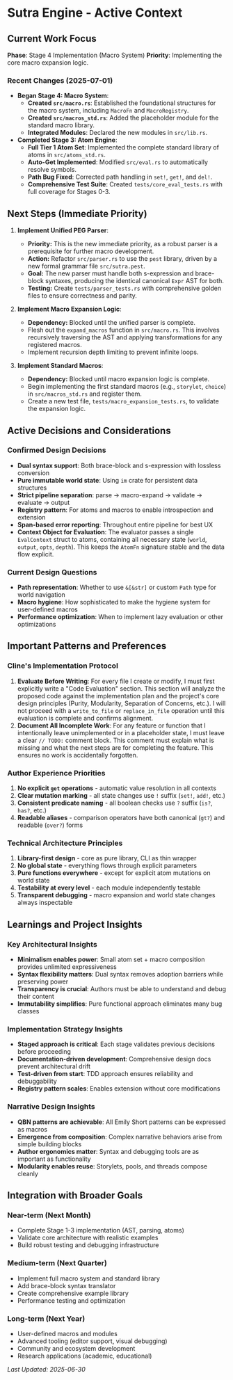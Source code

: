 # Sutra Engine - Active Context

## Current Work Focus

**Phase**: Stage 4 Implementation (Macro System)
**Priority**: Implementing the core macro expansion logic.

### Recent Changes (2025-07-01)
- **Began Stage 4: Macro System**:
  - **Created `src/macro.rs`**: Established the foundational structures for the macro system, including `MacroFn` and `MacroRegistry`.
  - **Created `src/macros_std.rs`**: Added the placeholder module for the standard macro library.
  - **Integrated Modules**: Declared the new modules in `src/lib.rs`.
- **Completed Stage 3: Atom Engine**:
  - **Full Tier 1 Atom Set**: Implemented the complete standard library of atoms in `src/atoms_std.rs`.
  - **Auto-Get Implemented**: Modified `src/eval.rs` to automatically resolve symbols.
  - **Path Bug Fixed**: Corrected path handling in `set!`, `get!`, and `del!`.
  - **Comprehensive Test Suite**: Created `tests/core_eval_tests.rs` with full coverage for Stages 0-3.

## Next Steps (Immediate Priority)

1.  **Implement Unified PEG Parser**:
    - **Priority:** This is the new immediate priority, as a robust parser is a prerequisite for further macro development.
    - **Action:** Refactor `src/parser.rs` to use the `pest` library, driven by a new formal grammar file `src/sutra.pest`.
    - **Goal:** The new parser must handle both s-expression and brace-block syntaxes, producing the identical canonical `Expr` AST for both.
    - **Testing:** Create `tests/parser_tests.rs` with comprehensive golden files to ensure correctness and parity.

2.  **Implement Macro Expansion Logic**:
    - **Dependency:** Blocked until the unified parser is complete.
    - Flesh out the `expand_macros` function in `src/macro.rs`. This involves recursively traversing the AST and applying transformations for any registered macros.
    - Implement recursion depth limiting to prevent infinite loops.

3.  **Implement Standard Macros**:
    - **Dependency:** Blocked until macro expansion logic is complete.
    - Begin implementing the first standard macros (e.g., `storylet`, `choice`) in `src/macros_std.rs` and register them.
    - Create a new test file, `tests/macro_expansion_tests.rs`, to validate the expansion logic.

## Active Decisions and Considerations

### Confirmed Design Decisions
- **Dual syntax support**: Both brace-block and s-expression with lossless conversion
- **Pure immutable world state**: Using `im` crate for persistent data structures
- **Strict pipeline separation**: parse → macro-expand → validate → evaluate → output
- **Registry pattern**: For atoms and macros to enable introspection and extension
- **Span-based error reporting**: Throughout entire pipeline for best UX
- **Context Object for Evaluation**: The evaluator passes a single `EvalContext` struct to atoms, containing all necessary state (`world`, `output`, `opts`, `depth`). This keeps the `AtomFn` signature stable and the data flow explicit.

### Current Design Questions
- **Path representation**: Whether to use `&[&str]` or custom `Path` type for world navigation
- **Macro hygiene**: How sophisticated to make the hygiene system for user-defined macros
- **Performance optimization**: When to implement lazy evaluation or other optimizations

## Important Patterns and Preferences

### Cline's Implementation Protocol
1.  **Evaluate Before Writing**: For every file I create or modify, I must first explicitly write a "Code Evaluation" section. This section will analyze the proposed code against the implementation plan and the project's core design principles (Purity, Modularity, Separation of Concerns, etc.). I will not proceed with a `write_to_file` or `replace_in_file` operation until this evaluation is complete and confirms alignment.
2.  **Document All Incomplete Work**: For any feature or function that I intentionally leave unimplemented or in a placeholder state, I must leave a clear `// TODO:` comment block. This comment must explain what is missing and what the next steps are for completing the feature. This ensures no work is accidentally forgotten.

### Author Experience Priorities
1. **No explicit `get` operations** - automatic value resolution in all contexts
2. **Clear mutation marking** - all state changes use `!` suffix (`set!`, `add!`, etc.)
3. **Consistent predicate naming** - all boolean checks use `?` suffix (`is?`, `has?`, etc.)
4. **Readable aliases** - comparison operators have both canonical (`gt?`) and readable (`over?`) forms

### Technical Architecture Principles
1. **Library-first design** - core as pure library, CLI as thin wrapper
2. **No global state** - everything flows through explicit parameters
3. **Pure functions everywhere** - except for explicit atom mutations on world state
4. **Testability at every level** - each module independently testable
5. **Transparent debugging** - macro expansion and world state changes always inspectable

## Learnings and Project Insights

### Key Architectural Insights
- **Minimalism enables power**: Small atom set + macro composition provides unlimited expressiveness
- **Syntax flexibility matters**: Dual syntax removes adoption barriers while preserving power
- **Transparency is crucial**: Authors must be able to understand and debug their content
- **Immutability simplifies**: Pure functional approach eliminates many bug classes

### Implementation Strategy Insights
- **Staged approach is critical**: Each stage validates previous decisions before proceeding
- **Documentation-driven development**: Comprehensive design docs prevent architectural drift
- **Test-driven from start**: TDD approach ensures reliability and debuggability
- **Registry pattern scales**: Enables extension without core modifications

### Narrative Design Insights
- **QBN patterns are achievable**: All Emily Short patterns can be expressed as macros
- **Emergence from composition**: Complex narrative behaviors arise from simple building blocks
- **Author ergonomics matter**: Syntax and debugging tools are as important as functionality
- **Modularity enables reuse**: Storylets, pools, and threads compose cleanly

## Integration with Broader Goals

### Near-term (Next Month)
- Complete Stage 1-3 implementation (AST, parsing, atoms)
- Validate core architecture with realistic examples
- Build robust testing and debugging infrastructure

### Medium-term (Next Quarter)
- Implement full macro system and standard library
- Add brace-block syntax translator
- Create comprehensive example library
- Performance testing and optimization

### Long-term (Next Year)
- User-defined macros and modules
- Advanced tooling (editor support, visual debugging)
- Community and ecosystem development
- Research applications (academic, educational)

*Last Updated: 2025-06-30*
